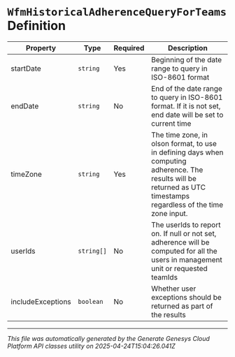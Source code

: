 # `WfmHistoricalAdherenceQueryForTeams` Definition

| Property | Type | Required | Description |
|----------|------|----------|-------------|
| startDate | `string` | Yes | Beginning of the date range to query in ISO-8601 format |
| endDate | `string` | No | End of the date range to query in ISO-8601 format. If it is not set, end date will be set to current time |
| timeZone | `string` | Yes | The time zone, in olson format, to use in defining days when computing adherence. The results will be returned as UTC timestamps regardless of the time zone input. |
| userIds | `string[]` | No | The userIds to report on. If null or not set, adherence will be computed for all the users in management unit or requested teamIds |
| includeExceptions | `boolean` | No | Whether user exceptions should be returned as part of the results |

---

*This file was automatically generated by the Generate Genesys Cloud Platform API classes utility on 2025-04-24T15:04:26.041Z*